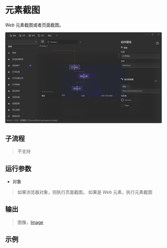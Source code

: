 # 元素截图 
*Web* 元素截图或者页面截图。

![WebOpen](./images/01.png ":size=90%")


## 子流程
> 不支持


## 运行参数

* 对象
>如果浏览器对象，则执行页面截图， 如果是 *Web* 元素，执行元素截图


## 输出

> 图像，[Image](./types/Image.md)    


## 示例